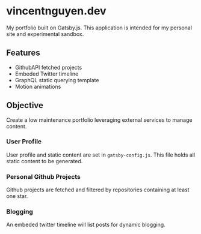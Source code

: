 # vincentnguyen.dev

My portfolio built on Gatsby.js. This application is intended for my personal site and experimental sandbox.

## Features

- GithubAPI fetched projects
- Embeded Twitter timeline
- GraphQL static querying template
- Motion animations

## Objective

Create a low maintenance portfolio leveraging external services to manage content.

### User Profile

User profile and static content are set in `gatsby-config.js`. This file holds all static content to be generated.

### Personal Github Projects

Github projects are fetched and filtered by repositories containing at least one star.

### Blogging

An embeded twitter timeline will list posts for dynamic blogging.
